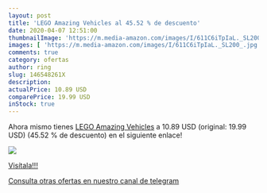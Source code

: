 ```yaml
---
layout: post
title: 'LEGO Amazing Vehicles al 45.52 % de descuento'
date: 2020-04-07 12:51:00
thumbnailImage: 'https://m.media-amazon.com/images/I/611C6iTpIaL._SL200_.jpg'
images: [ 'https://m.media-amazon.com/images/I/611C6iTpIaL._SL200_.jpg' ]
comments: true
category: ofertas
author: ring
slug: 146548261X
description:
actualPrice: 10.89 USD
comparePrice: 19.99 USD
inStock: true
---
```


Ahora mismo tienes [LEGO Amazing Vehicles](https://www.amazon.com/dp/146548261X/?tag=redken08-20) a 10.89 USD (original: 19.99 USD) (45.52 %  de descuento) en el siguiente enlace!

[![](https://m.media-amazon.com/images/I/611C6iTpIaL._SL200_.jpg)](https://www.amazon.com/dp/146548261X/?tag=redken08-20)

[Visítala!!!](https://www.amazon.com/dp/146548261X/?tag=redken08-20)

[Consulta otras ofertas en nuestro canal de telegram](https://t.me/s/ofertas25)
